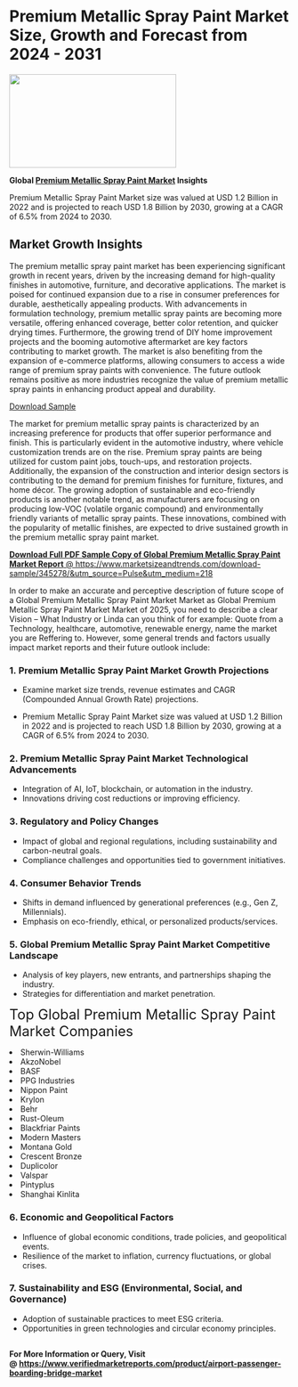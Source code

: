 <H1>Premium Metallic Spray Paint Market Size, Growth and Forecast from 2024 - 2031</H1><img class="aligncenter size-medium wp-image-584254" src="https://thirdeyenews.in/wp-content/uploads/2024/09/Global-Market-Research-300x168.jpeg" alt="" width="300" height="168" /><p><strong>Global&nbsp;<a href="https://www.marketsizeandtrends.com/download-sample/345278/&amp;utm_source=Pulse&amp;utm_medium=218">Premium Metallic Spray Paint Market</a> Insights</strong></p><p>Premium Metallic Spray Paint Market size was valued at USD 1.2 Billion in 2022 and is projected to reach USD 1.8 Billion by 2030, growing at a CAGR of 6.5% from 2024 to 2030.</p><p><h2>Market Growth Insights</h2> <p>The premium metallic spray paint market has been experiencing significant growth in recent years, driven by the increasing demand for high-quality finishes in automotive, furniture, and decorative applications. The market is poised for continued expansion due to a rise in consumer preferences for durable, aesthetically appealing products. With advancements in formulation technology, premium metallic spray paints are becoming more versatile, offering enhanced coverage, better color retention, and quicker drying times. Furthermore, the growing trend of DIY home improvement projects and the booming automotive aftermarket are key factors contributing to market growth. The market is also benefiting from the expansion of e-commerce platforms, allowing consumers to access a wide range of premium spray paints with convenience. The future outlook remains positive as more industries recognize the value of premium metallic spray paints in enhancing product appeal and durability.</p> <p><a href="#">Download Sample</a></p> <p>The market for premium metallic spray paints is characterized by an increasing preference for products that offer superior performance and finish. This is particularly evident in the automotive industry, where vehicle customization trends are on the rise. Premium spray paints are being utilized for custom paint jobs, touch-ups, and restoration projects. Additionally, the expansion of the construction and interior design sectors is contributing to the demand for premium finishes for furniture, fixtures, and home décor. The growing adoption of sustainable and eco-friendly products is another notable trend, as manufacturers are focusing on producing low-VOC (volatile organic compound) and environmentally friendly variants of metallic spray paints. These innovations, combined with the popularity of metallic finishes, are expected to drive sustained growth in the premium metallic spray paint market. <p><a href="#"></p><p><span class=""><strong>Download Full PDF Sample Copy of Global Premium Metallic Spray Paint Market Report</strong> @ <a href="https://www.marketsizeandtrends.com/download-sample/345278/&amp;utm_source=Pulse&amp;utm_medium=218" target="_blank">https://www.marketsizeandtrends.com/download-sample/345278/&amp;utm_source=Pulse&amp;utm_medium=218</a></span></p><p>In order to make an accurate and perceptive description of future scope of a Global&nbsp;Premium Metallic Spray Paint Market Market as Global&nbsp;Premium Metallic Spray Paint Market Market of 2025, you need to describe a clear Vision &ndash; What Industry or Linda can you think of for example: Quote from a Technology, healthcare, automotive, renewable energy, name the market you are Reffering to. However, some general trends and factors usually impact market reports and their future outlook include:</p><h3>1.&nbsp;<strong>Premium Metallic Spray Paint Market Growth Projections</strong></h3><ul><li>Examine market size trends, revenue estimates and CAGR (Compounded Annual Growth Rate) projections.</li><li><p>Premium Metallic Spray Paint Market size was valued at USD 1.2 Billion in 2022 and is projected to reach USD 1.8 Billion by 2030, growing at a CAGR of 6.5% from 2024 to 2030.</p></li></ul><h3>2.&nbsp;<strong>Premium Metallic Spray Paint Market Technological Advancements</strong></h3><ul><li>Integration of AI, IoT, blockchain, or automation in the industry.</li><li>Innovations driving cost reductions or improving efficiency.</li></ul><h3>3.&nbsp;<strong>Regulatory and Policy Changes</strong></h3><ul><li>Impact of global and regional regulations, including sustainability and carbon-neutral goals.</li><li>Compliance challenges and opportunities tied to government initiatives.</li></ul><h3>4.&nbsp;<strong>Consumer Behavior Trends</strong></h3><ul><li>Shifts in demand influenced by generational preferences (e.g., Gen Z, Millennials).</li><li>Emphasis on eco-friendly, ethical, or personalized products/services.</li></ul><h3>5.&nbsp;<strong>Global Premium Metallic Spray Paint Market Competitive Landscape</strong></h3><ul><li>Analysis of key players, new entrants, and partnerships shaping the industry.</li><li>Strategies for differentiation and market penetration.</li></ul><p data-pm-slice="1 1 []"><span style="color: inherit; font-family: inherit; font-size: 25px;">Top Global Premium Metallic Spray Paint Market Companies</span></p><div class="" data-test-id=""><p><li>Sherwin-Williams</li><li> AkzoNobel</li><li> BASF</li><li> PPG Industries</li><li> Nippon Paint</li><li> Krylon</li><li> Behr</li><li> Rust-Oleum</li><li> Blackfriar Paints</li><li> Modern Masters</li><li> Montana Gold</li><li> Crescent Bronze</li><li> Duplicolor</li><li> Valspar</li><li> Pintyplus</li><li> Shanghai Kinlita</li></p></div><h3>6.&nbsp;<strong>Economic and Geopolitical Factors</strong></h3><ul><li>Influence of global economic conditions, trade policies, and geopolitical events.</li><li>Resilience of the market to inflation, currency fluctuations, or global crises.</li></ul><h3>7.&nbsp;<strong>Sustainability and ESG (Environmental, Social, and Governance)</strong></h3><ul><li>Adoption of sustainable practices to meet ESG criteria.</li><li>Opportunities in green technologies and circular economy principles.</li></ul><h2><strong style="font-size: 14px;">For More Information or Query, Visit @&nbsp;</strong><a style="background-color: #ffffff; font-size: 14px;" href="https://www.marketsizeandtrends.com/report/premium-metallic-spray-paint-market/" target="_blank">https://www.verifiedmarketreports.com/product/airport-passenger-boarding-bridge-market</a></h2>
